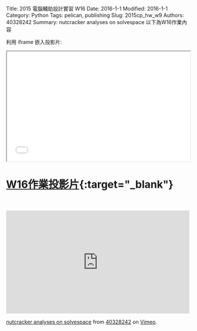 Title: 2015 電腦輔助設計實習 W16
Date: 2016-1-1
Modified: 2016-1-1
Category: Python
Tags: pelican, publishing
Slug: 2015cp_hw_w9
Authors: 40328242
Summary: nutcracker analyses on solvespace
以下為W16作業內容

利用 iframe 嵌入投影片:

<iframe src="simplest9.html" width="500" height="300"></iframe>

[W16作業投影片](simplest9.html){:target="_blank"}
=================================================
<br>
<br>
<iframe src="https://player.vimeo.com/video/151226755" width="500" height="281" frameborder="0" webkitallowfullscreen mozallowfullscreen allowfullscreen></iframe> <p><a href="https://vimeo.com/151226755">nutcracker analyses on solvespace</a> from <a href="https://vimeo.com/user46488280">40328242</a> on <a href="https://vimeo.com">Vimeo</a>.</p>